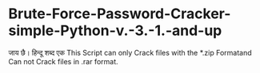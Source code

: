 # Brute-Force-Password-Cracker-simple-Python-v.-3.-1.-and-up
जाय छै। हिन्दू शब्द एक
This Script can only Crack files with the *.zip Formatand Can not Crack files in .rar format.
